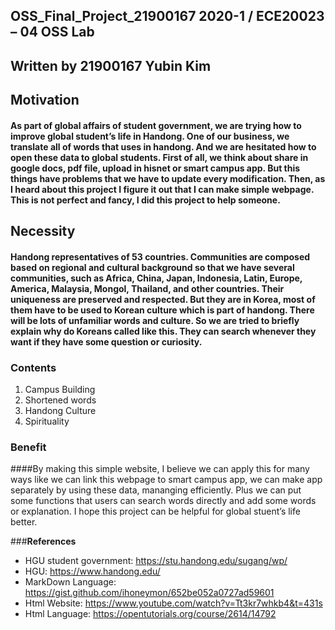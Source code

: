 OSS_Final_Project_21900167
2020-1 / ECE20023 – 04 OSS Lab
-------------

## Written by 21900167 Yubin Kim

## **Motivation**

#### As part of global affairs of student government, we are trying how to improve global student’s life in Handong. One of our business, we translate all of words that uses in handong. And we are hesitated how to open these data to global students. First of all, we think about share in google docs, pdf file, upload in hisnet or smart campus app. But this things have problems that we have to update every modification. Then, as I heard about this project I figure it out that I can make simple webpage. This is not perfect and fancy, I did this project to help someone.

## **Necessity**

#### Handong representatives of 53 countries. Communities are composed based on regional and cultural background so that we have several communities, such as Africa, China, Japan, Indonesia, Latin, Europe, America, Malaysia, Mongol, Thailand, and other countries. Their uniqueness are preserved and respected. But they are in Korea, most of them have to be used to Korean culture which is part of handong. There will be lots of unfamiliar words and culture. So we are tried to briefly explain why do Koreans called like this. They can search whenever they want if they have some question or curiosity.

### **Contents**

1. Campus Building
2. Shortened words
3. Handong Culture
4. Spirituality

### **Benefit**

####By making this simple website, I believe we can apply this for many ways like we can link this webpage to smart campus app, we can make app separately by using these data, mananging efficiently. Plus we can put some functions that users can search words directly and add some words or explanation. I hope this project can be helpful for global stuent’s life better.

###**References**

* HGU student government: <https://stu.handong.edu/sugang/wp/>
* HGU: <https://www.handong.edu/>
* MarkDown Language: <https://gist.github.com/ihoneymon/652be052a0727ad59601>
* Html Website: <https://www.youtube.com/watch?v=Tt3kr7whkb4&t=431s>
* Html Language: <https://opentutorials.org/course/2614/14792>

